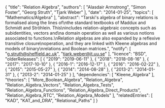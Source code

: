 {
    "title": "Relation Algebra",
    "authors": [
        "Alasdair Armstrong",
        "Simon Foster",
        "Georg Struth",
        "Tjark Weber"
    ],
    "date": "2014-01-25",
    "topics": [
        "Mathematics/Algebra"
    ],
    "abstract": "Tarski's algebra of binary relations is formalised along the lines of\nthe standard textbooks of Maddux and Schmidt and Ströhlein. This\nincludes relation-algebraic concepts such as subidentities, vectors and\na domain operation as well as various notions associated to functions.\nRelation algebras are also expanded by a reflexive transitive closure\noperation, and they are linked with Kleene algebras and models of binary\nrelations and Boolean matrices.",
    "notify": [
        "g.struth@sheffield.ac.uk",
        "tjark.weber@it.uu.se"
    ],
    "licence": "BSD",
    "olderReleases": [
        {
            "2019": "2019-06-11"
        },
        {
            "2018": "2018-08-16"
        },
        {
            "2017": "2017-10-10"
        },
        {
            "2016-1": "2016-12-17"
        },
        {
            "2016": "2016-02-22"
        },
        {
            "2015": "2015-05-27"
        },
        {
            "2014": "2014-08-28"
        },
        {
            "2013-2": "2014-01-31"
        },
        {
            "2013-2": "2014-01-25"
        }
    ],
    "dependencies": [
        "Kleene_Algebra"
    ],
    "theories": [
        "More_Boolean_Algebra",
        "Relation_Algebra",
        "Relation_Algebra_Vectors",
        "Relation_Algebra_Tests",
        "Relation_Algebra_Functions",
        "Relation_Algebra_Direct_Products",
        "Relation_Algebra_RTC",
        "Relation_Algebra_Models"
    ],
    "relatedEntries": [
        "KAD",
        "KAT_and_DRA",
        "Relational_Paths"
    ]
}
